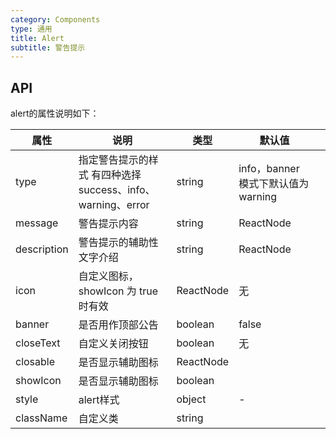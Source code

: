```yaml
---
category: Components
type: 通用
title: Alert
subtitle: 警告提示
---
```


## API


alert的属性说明如下：

| 属性 | 说明 | 类型 | 默认值 |  |
| --- | --- | --- | --- | --- |
| type | 指定警告提示的样式 有四种选择 success、info、warning、error| string | info，banner 模式下默认值为 warning |
| message | 警告提示内容 | string | ReactNode |  |
| description | 警告提示的辅助性文字介绍  | string|ReactNode |  |
| icon | 自定义图标，showIcon 为 true 时有效 | ReactNode | 无|
| banner | 是否用作顶部公告 | boolean | false |
| closeText | 自定义关闭按钮 | boolean | 无 |
| closable | 是否显示辅助图标 | ReactNode | <Icon type="exclamation-circle" /> |
| showIcon | 是否显示辅助图标 | boolean  |
| style | alert样式 | object | - |
|className| 自定义类 | string|
